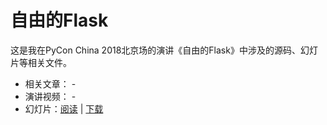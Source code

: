 # 自由的Flask

这是我在PyCon China 2018北京场的演讲《自由的Flask》中涉及的源码、幻灯片等相关文件。

* 相关文章： -
* 演讲视频： -
* 幻灯片：[阅读](https://github.com/greyli/freeflask/blob/master/freeflask.pdf) | [下载](https://github.com/greyli/freeflask/raw/master/freeflask.pdf)
